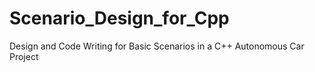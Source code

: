 # Scenario_Design_for_Cpp
Design and Code Writing for Basic Scenarios in a C++ Autonomous Car Project
